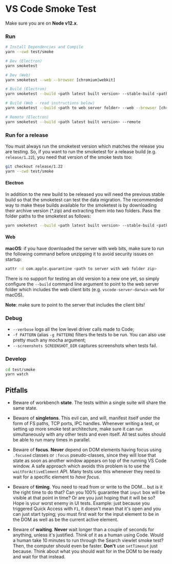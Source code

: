 # VS Code Smoke Test

Make sure you are on **Node v12.x**.

### Run

```bash
# Install Dependencies and Compile
yarn --cwd test/smoke

# Dev (Electron)
yarn smoketest

# Dev (Web)
yarn smoketest --web --browser [chromium|webkit]

# Build (Electron)
yarn smoketest --build <path latest built version> --stable-build <path to previous stable version>

# Build (Web - read instructions below)
yarn smoketest --build <path to web server folder> --web --browser [chromium|webkit]

# Remote (Electron)
yarn smoketest --build <path latest built version> --remote
```

### Run for a release

You must always run the smoketest version which matches the release you are testing. So, if you want to run the smoketest for a release build (e.g. `release/1.22`), you need that version of the smoke tests too:

```bash
git checkout release/1.22
yarn --cwd test/smoke
```

#### Electron

In addition to the new build to be released you will need the previous stable build so that the smoketest can test the data migration.
The recommended way to make these builds available for the smoketest is by downloading their archive version (\*.zip) and extracting
them into two folders. Pass the folder paths to the smoketest as follows:

```bash
yarn smoketest --build <path latest built version> --stable-build <path to previous stable version>
```

#### Web

**macOS**: if you have downloaded the server with web bits, make sure to run the following command before unzipping it to avoid security issues on startup:

```bash
xattr -d com.apple.quarantine <path to server with web folder zip>
```

There is no support for testing an old version to a new one yet, so simply configure the `--build` command line argument to point to
the web server folder which includes the web client bits (e.g. `vscode-server-darwin-web` for macOS).

**Note**: make sure to point to the server that includes the client bits!

### Debug

- `--verbose` logs all the low level driver calls made to Code;
- `-f PATTERN` (alias `-g PATTERN`) filters the tests to be run. You can also use pretty much any mocha argument;
- `--screenshots SCREENSHOT_DIR` captures screenshots when tests fail.

### Develop

```bash
cd test/smoke
yarn watch
```

## Pitfalls

- Beware of workbench **state**. The tests within a single suite will share the same state.

- Beware of **singletons**. This evil can, and will, manifest itself under the form of FS paths, TCP ports, IPC handles. Whenever writing a test, or setting up more smoke test architecture, make sure it can run simultaneously with any other tests and even itself.	All test suites should be able to run many times in parallel.

- Beware of **focus**. **Never** depend on DOM elements having focus using `.focused` classes or `:focus` pseudo-classes, since they will lose that state as soon as another window appears on top of the running VS Code window. A safe approach which avoids this problem is to use the `waitForActiveElement` API. Many tests use this whenever they need to wait for a specific element to _have focus_.

- Beware of **timing**. You need to read from or write to the DOM... but is it the right time to do that? Can you 100% guarantee that `input` box will be visible at that point in time? Or are you just hoping that it will be so? Hope is your worst enemy in UI tests. Example: just because you triggered Quick Access with `F1`, it doesn't mean that it's open and you can just start typing; you must first wait for the input element to be in the DOM as well as be the current active element.

- Beware of **waiting**. **Never** wait longer than a couple of seconds for anything, unless it's justified. Think of it as a human using Code. Would a human take 10 minutes to run through the Search viewlet smoke test? Then, the computer should even be faster. **Don't** use `setTimeout` just because. Think about what you should wait for in the DOM to be ready and wait for that instead.
